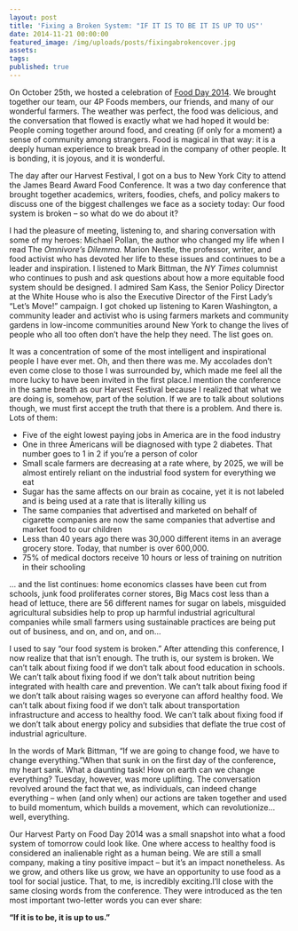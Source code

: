 ```yaml
---
layout: post
title: 'Fixing a Broken System: "IF IT IS TO BE IT IS UP TO US"'
date: 2014-11-21 00:00:00
featured_image: /img/uploads/posts/fixingabrokencover.jpg
assets:
tags:
published: true
---
```


<div class="editable"><p>On October 25th, we hosted a celebration of&nbsp;<a href="http://www.foodday.org/">Food Day 2014</a>. We brought together our team, our 4P Foods members, our friends, and many of our wonderful farmers. The weather was perfect, the food was delicious, and the conversation that flowed is exactly what we had hoped it would be: People coming together around food, and creating (if only for a moment) a sense of community among strangers. Food is magical in that way: it is a deeply human experience to break bread in the company of other people. It is bonding, it is joyous, and it is wonderful.</p><p>The day after our Harvest Festival, I got on a bus to New York City to attend the James Beard Award Food Conference. It was a two day conference that brought together academics, writers, foodies, chefs, and policy makers to discuss one of the biggest challenges we face as a society today: Our food system is broken &ndash; so what do we do about it?</p><p>I had the pleasure of meeting, listening to, and sharing conversation with some of my heroes: Michael Pollan, the author who changed my life when I read The <em>Omnivore&rsquo;s Dilemma.</em> Marion Nestle, the professor, writer, and food activist who has devoted her life to these issues and continues to be a leader and inspiration. I listened to Mark Bittman, the <em>NY Times</em> columnist who continues to push and ask questions about how a more equitable food system should be designed. I admired Sam Kass, the Senior Policy Director at the White House who is also the Executive Director of the First Lady&rsquo;s &ldquo;Let&rsquo;s Move!&rdquo; campaign. I got choked up listening to Karen Washington, a community leader and activist who is using farmers markets and community gardens in low-income communities around New York to change the lives of people who all too often don&rsquo;t have the help they need. The list goes on.</p><p>It was a concentration of some of the most intelligent and inspirational people I have ever met. Oh, and then there was me. My accolades don&rsquo;t even come close to those I was surrounded by, which made me feel all the more lucky to have been invited in the first place.I mention the conference in the same breath as our Harvest Festival because I realized that what we are doing is, somehow, part of the solution. If we are to talk about solutions though, we must first accept the truth that there is a problem. And there is. Lots of them:</p><ul><li>Five of the eight lowest paying jobs in America are in the food industry</li><li>One in three Americans will be diagnosed with type 2 diabetes. That number goes to 1 in 2 if you&rsquo;re a person of color</li><li>Small scale farmers are decreasing at a rate where, by 2025, we will be almost entirely reliant on the industrial food system for everything we eat</li><li>Sugar has the same affects on our brain as cocaine, yet it is not labeled and is being used at a rate that is literally killing us</li><li>The same companies that advertised and marketed on behalf of cigarette companies are now the same companies that advertise and market food to our children</li><li>Less than 40 years ago there was 30,000 different items in an average grocery store. Today, that number is over 600,000.</li><li>75% of medical doctors receive 10 hours or less of training on nutrition in their schooling</li></ul><p>&hellip; and the list continues: home economics classes have been cut from schools, junk food proliferates corner stores, Big Macs cost less than a head of lettuce, there are 56 different names for sugar on labels, misguided agricultural subsidies help to prop up harmful industrial agricultural companies while small farmers using sustainable practices are being put out of business, and on, and on, and on&hellip;</p><p>I used to say &ldquo;our food system is broken.&rdquo; After attending this conference, I now realize that that isn&rsquo;t enough. The truth is, our system is broken. We can&rsquo;t talk about fixing food if we don&rsquo;t talk about food education in schools. We can&rsquo;t talk about fixing food if we don&rsquo;t talk about nutrition being integrated with health care and prevention. We can&rsquo;t talk about fixing food if we don&rsquo;t talk about raising wages so everyone can afford healthy food. We can&rsquo;t talk about fixing food if we don&rsquo;t talk about transportation infrastructure and access to healthy food. We can&rsquo;t talk about fixing food if we don&rsquo;t talk about energy policy and subsidies that deflate the true cost of industrial agriculture.</p><p>In the words of Mark Bittman, &ldquo;If we are going to change food, we have to change everything.&rdquo;When that sunk in on the first day of the conference, my heart sank. What a daunting task! How on earth can we change everything? Tuesday, however, was more uplifting. The conversation revolved around the fact that we, as individuals, can indeed change everything &ndash; when (and only when) our actions are taken together and used to build momentum, which builds a movement, which can revolutionize&hellip; well, everything.</p><p>Our Harvest Party on Food Day 2014 was a small snapshot into what a food system of tomorrow could look like. One where access to healthy food is considered an inalienable right as a human being. We are still a small company, making a tiny positive impact &ndash; but it&rsquo;s an impact nonetheless. As we grow, and others like us grow, we have an opportunity to use food as a tool for social justice. That, to me, is incredibly exciting.I&rsquo;ll close with the same closing words from the conference. They were introduced as the ten most important two-letter words you can ever share:</p><p><strong>&ldquo;If it is to be, it is up to us.&rdquo;</strong></p></div>